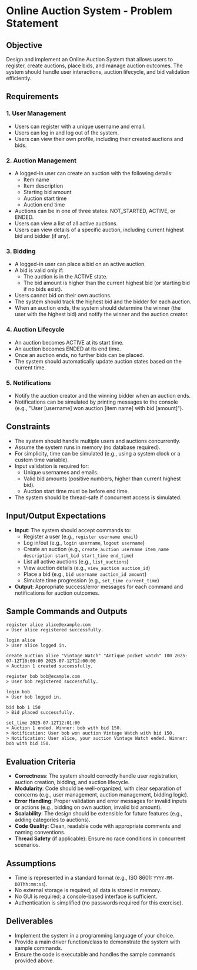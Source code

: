 # Online Auction System - Problem Statement

## Objective
Design and implement an Online Auction System that allows users to register, create auctions, place bids, and manage auction outcomes. The system should handle user interactions, auction lifecycle, and bid validation efficiently.

## Requirements

### 1. User Management
- Users can register with a unique username and email.
- Users can log in and log out of the system.
- Users can view their own profile, including their created auctions and bids.

### 2. Auction Management
- A logged-in user can create an auction with the following details:
    - Item name
    - Item description
    - Starting bid amount
    - Auction start time
    - Auction end time
- Auctions can be in one of three states: NOT_STARTED, ACTIVE, or ENDED.
- Users can view a list of all active auctions.
- Users can view details of a specific auction, including current highest bid and bidder (if any).

### 3. Bidding
- A logged-in user can place a bid on an active auction.
- A bid is valid only if:
    - The auction is in the ACTIVE state.
    - The bid amount is higher than the current highest bid (or starting bid if no bids exist).
- Users cannot bid on their own auctions.
- The system should track the highest bid and the bidder for each auction.
- When an auction ends, the system should determine the winner (the user with the highest bid) and notify the winner and the auction creator.

### 4. Auction Lifecycle
- An auction becomes ACTIVE at its start time.
- An auction becomes ENDED at its end time.
- Once an auction ends, no further bids can be placed.
- The system should automatically update auction states based on the current time.

### 5. Notifications
- Notify the auction creator and the winning bidder when an auction ends.
- Notifications can be simulated by printing messages to the console (e.g., "User [username] won auction [item name] with bid [amount]").

## Constraints
- The system should handle multiple users and auctions concurrently.
- Assume the system runs in memory (no database required).
- For simplicity, time can be simulated (e.g., using a system clock or a custom time variable).
- Input validation is required for:
    - Unique usernames and emails.
    - Valid bid amounts (positive numbers, higher than current highest bid).
    - Auction start time must be before end time.
- The system should be thread-safe if concurrent access is simulated.

## Input/Output Expectations
- **Input**: The system should accept commands to:
    - Register a user (e.g., `register username email`)
    - Log in/out (e.g., `login username`, `logout username`)
    - Create an auction (e.g., `create_auction username item_name description start_bid start_time end_time`)
    - List all active auctions (e.g., `list_auctions`)
    - View auction details (e.g., `view_auction auction_id`)
    - Place a bid (e.g., `bid username auction_id amount`)
    - Simulate time progression (e.g., `set_time current_time`)
- **Output**: Appropriate success/error messages for each command and notifications for auction outcomes.

## Sample Commands and Outputs
```
register alice alice@example.com
> User alice registered successfully.

login alice
> User alice logged in.

create_auction alice "Vintage Watch" "Antique pocket watch" 100 2025-07-12T10:00:00 2025-07-12T12:00:00
> Auction 1 created successfully.

register bob bob@example.com
> User bob registered successfully.

login bob
> User bob logged in.

bid bob 1 150
> Bid placed successfully.

set_time 2025-07-12T12:01:00
> Auction 1 ended. Winner: bob with bid 150.
> Notification: User bob won auction Vintage Watch with bid 150.
> Notification: User alice, your auction Vintage Watch ended. Winner: bob with bid 150.
```

## Evaluation Criteria
- **Correctness**: The system should correctly handle user registration, auction creation, bidding, and auction lifecycle.
- **Modularity**: Code should be well-organized, with clear separation of concerns (e.g., user management, auction management, bidding logic).
- **Error Handling**: Proper validation and error messages for invalid inputs or actions (e.g., bidding on own auction, invalid bid amount).
- **Scalability**: The design should be extensible for future features (e.g., adding categories to auctions).
- **Code Quality**: Clean, readable code with appropriate comments and naming conventions.
- **Thread Safety** (if applicable): Ensure no race conditions in concurrent scenarios.

## Assumptions
- Time is represented in a standard format (e.g., ISO 8601: `YYYY-MM-DDThh:mm:ss`).
- No external storage is required; all data is stored in memory.
- No GUI is required; a console-based interface is sufficient.
- Authentication is simplified (no passwords required for this exercise).

## Deliverables
- Implement the system in a programming language of your choice.
- Provide a main driver function/class to demonstrate the system with sample commands.
- Ensure the code is executable and handles the sample commands provided above.